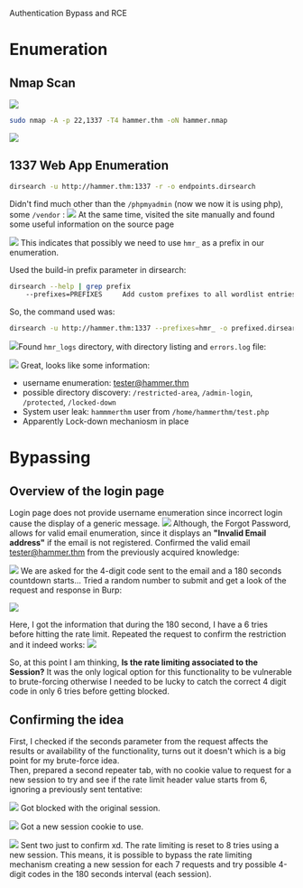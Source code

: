 
Authentication Bypass and RCE


# Enumeration 

## Nmap Scan

![](../../Pasted%20image%2020250826001827.png)
``` bash
sudo nmap -A -p 22,1337 -T4 hammer.thm -oN hammer.nmap 
```

![](../../Pasted%20image%2020250826002022.png)

## 1337 Web App Enumeration

``` bash
dirsearch -u http://hammer.thm:1337 -r -o endpoints.dirsearch 
```
Didn't find much other than the `/phpmyadmin` (now we now it is using php), some `/vendor` :
![](../../Pasted%20image%2020250826003623.png)
At the same time, visited the site manually and found some useful information on the source page

![](../../Pasted%20image%2020250826003009.png)
This indicates that possibly we need to use `hmr_` as a prefix in our enumeration.

Used the build-in prefix parameter in dirsearch: 
``` bash
dirsearch --help | grep prefix
    --prefixes=PREFIXES     Add custom prefixes to all wordlist entries
```
So, the command used was:
``` bash
dirsearch -u http://hammer.thm:1337 --prefixes=hmr_ -o prefixed.dirsearch
```
![](../../Pasted%20image%2020250826004513.png)Found `hmr_logs` directory, with directory listing and `errors.log` file:

![](../../Pasted%20image%2020250826005759.png)
Great, looks like some information:
- username enumeration: tester@hammer.thm
- possible directory discovery: `/restricted-area`, `/admin-login`, `/protected`, `/locked-down`
- System user leak: `hammmerthm` user from `/home/hammerthm/test.php`
-  Apparently Lock-down mechaniosm in place 


# Bypassing

## Overview of the login page
Login page does not provide username enumeration since incorrect login cause the display of a generic message.
![](../../Pasted%20image%2020250826011548.png)
Although, the Forgot Password, allows for valid email enumeration, since it displays an **"Invalid Email address"** if the email is not registered. 
Confirmed the valid email tester@hammer.thm from the previously acquired knowledge:

![](../../Pasted%20image%2020250826011653.png)
We are asked for the 4-digit code sent to the email and a 180 seconds countdown starts...
Tried a random number to submit and get a look of the request and response in Burp:

![](../../Pasted%20image%2020250826015807.png)

Here, I got the information that during the 180 second, I have a 6 tries before hitting the rate limit. Repeated the request to confirm the restriction and it indeed works:
![](../../Pasted%20image%2020250826234429.png)

So, at this point I am thinking, **Is the rate limiting associated to the Session?** 
It was the only logical option for this functionality to be vulnerable to brute-forcing otherwise I needed to be lucky to catch the correct 4 digit code in only 6 tries before getting blocked.

## Confirming the idea 

First, I checked if the seconds parameter from the request affects the results or availability of the functionality, turns out it doesn't which is a big point for my brute-force idea.  
Then, prepared a second repeater tab, with no cookie value to request for a new session to try and see if the rate limit header value starts from 6, ignoring a previously sent tentative:

![](../../Pasted%20image%2020250827001050.png)
Got blocked with the original session. 

![](../../Pasted%20image%2020250827001246.png)
Got a new session cookie to use.

![](../../Pasted%20image%2020250827001436.png)
Sent two just to confirm xd. The rate limiting is reset to 8 tries using a new session. This means, it is possible to bypass the rate limiting mechanism creating a new session for each 7 requests and try possible 4-digit codes in the 180 seconds interval (each session).






